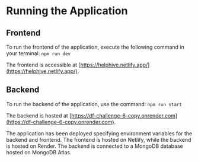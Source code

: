 # Running the Application

## Frontend

To run the frontend of the application, execute the following command in your terminal:
`npm run dev`


The frontend is accessible at [https://helphive.netlify.app/](https://helphive.netlify.app/).

## Backend

To run the backend of the application, use the command:
`npm run start`


The backend is hosted at [https://df-challenge-6-copy.onrender.com](https://df-challenge-6-copy.onrender.com).

The application has been deployed specifying environment variables for the backend and frontend. The frontend is hosted on Netlify, while the backend is hosted on Render. The backend is connected to a MongoDB database hosted on MongoDB Atlas.